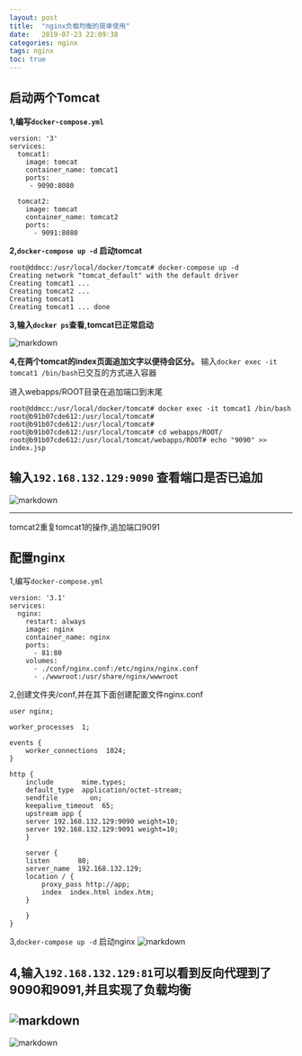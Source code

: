 ```yaml
---
layout: post
title:  "nginx负载均衡的简单使用"
date:   2019-07-23 22:09:38
categories: nginx
tags: nginx
toc: true
---
```



## 启动两个Tomcat

**1,编写`docker-compose.yml`**


<!-- more -->


	version: '3'
	services:
	  tomcat1:
	    image: tomcat
	    container_name: tomcat1
	    ports:
	     - 9090:8080

	  tomcat2:
	    image: tomcat
	    container_name: tomcat2
	    ports:
	      - 9091:8080





**2,`docker-compose up -d` 启动tomcat**

	root@ddmcc:/usr/local/docker/tomcat# docker-compose up -d
	Creating network "tomcat_default" with the default driver
	Creating tomcat1 ... 
	Creating tomcat2 ... 
	Creating tomcat1
	Creating tomcat1 ... done





**3,输入`docker ps`查看,tomcat已正常启动**

![markdown](https://ddmcc-1255635056.file.myqcloud.com/e3a5d1b9-62ab-484c-b091-f6fd405dfec3.png)



**4,在两个tomcat的index页面追加文字以便待会区分。**
输入`docker exec -it tomcat1 /bin/bash`已交互的方式进入容器

进入webapps/ROOT目录在追加端口到末尾

	root@ddmcc:/usr/local/docker/tomcat# docker exec -it tomcat1 /bin/bash
	root@b91b07cde612:/usr/local/tomcat# 
	root@b91b07cde612:/usr/local/tomcat# 
	root@b91b07cde612:/usr/local/tomcat# cd webapps/ROOT/
	root@b91b07cde612:/usr/local/tomcat/webapps/ROOT# echo "9090" >> index.jsp



输入`192.168.132.129:9090` 查看端口是否已追加
----
![markdown](https://ddmcc-1255635056.file.myqcloud.com/41e68c25-4a34-41ac-b7c2-662d0628dded.png)

----
tomcat2重复tomcat1的操作,追加端口9091


## 配置nginx

1,编写`docker-compose.yml`

	version: '3.1'
	services:
	  nginx:
	    restart: always
	    image: nginx
	    container_name: nginx
	    ports:
	      - 81:80
	    volumes:
	      - ./conf/nginx.conf:/etc/nginx/nginx.conf
	      - ./wwwroot:/usr/share/nginx/wwwroot 





2,创建文件夹/conf,并在其下面创建配置文件nginx.conf

	user nginx;

	worker_processes  1;

	events {
	    worker_connections  1024;
	}

	http {
	    include       mime.types;
	    default_type  application/octet-stream;
	    sendfile        on;
	    keepalive_timeout  65;
	    upstream app {
		server 192.168.132.129:9090 weight=10;
		server 192.168.132.129:9091 weight=10;
	    }

	    server {
		listen       80;
		server_name  192.168.132.129;
		location / {
		    proxy_pass http://app;
		    index  index.html index.htm;
		}

	    }
	}





3,`docker-compose up -d` 启动nginx
![markdown](https://ddmcc-1255635056.file.myqcloud.com/7b10f129-07ae-4c28-ab98-b663c1c1abd9.png)




4,输入`192.168.132.129:81`可以看到反向代理到了9090和9091,并且实现了负载均衡
----
![markdown](https://ddmcc-1255635056.file.myqcloud.com/1d5b04e5-8969-493f-bb07-5499f76587a3.png)
----
![markdown](https://ddmcc-1255635056.file.myqcloud.com/a9ef6708-0591-4c6c-8883-b723bbd43695.png)